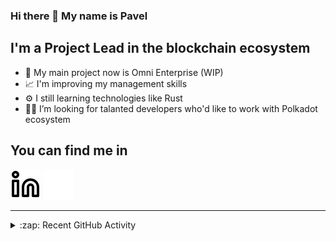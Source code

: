 ### Hi there 👋 My name is Pavel

## I'm a Project Lead in the blockchain ecosystem 

- 🚀 My main project now is Omni Enterprise (WIP)
- 📈 I'm improving my management skills
- ⚙️ I still learning technologies like Rust
- 🧑‍💻 I’m looking for talanted developers who'd like to work with Polkadot ecosystem

## You can find me in
[![website](./img/linkedin-light.svg)](https://www.linkedin.com/in/golovkinpl/)
[![website](./img/linkedin-dark.svg)](https://www.linkedin.com/in/golovkinpl/)

---

<details>
  <summary>:zap: Recent GitHub Activity</summary>
  
<!--START_SECTION:activity-->
1. 🎉 Merged PR [#387](https://github.com/novasamatech/metadata-portal/pull/387) in [novasamatech/metadata-portal](https://github.com/novasamatech/metadata-portal)
2. 🗣 Commented on [#387](https://github.com/novasamatech/metadata-portal/issues/387) in [novasamatech/metadata-portal](https://github.com/novasamatech/metadata-portal)
3. ❌ Closed PR [#386](https://github.com/novasamatech/metadata-portal/pull/386) in [novasamatech/metadata-portal](https://github.com/novasamatech/metadata-portal)
4. 💪 Opened PR [#387](https://github.com/novasamatech/metadata-portal/pull/387) in [novasamatech/metadata-portal](https://github.com/novasamatech/metadata-portal)
5. 🎉 Merged PR [#384](https://github.com/novasamatech/metadata-portal/pull/384) in [novasamatech/metadata-portal](https://github.com/novasamatech/metadata-portal)
<!--END_SECTION:activity-->

</details>
